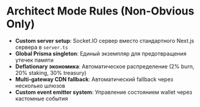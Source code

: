 # Architect Mode Rules (Non-Obvious Only)

- **Custom server setup**: Socket.IO сервер вместо стандартного Next.js сервера в `server.ts`
- **Global Prisma singleton**: Единый экземпляр для предотвращения утечек памяти
- **Deflationary экономика**: Автоматическое распределение (2% burn, 20% staking, 30% treasury)
- **Multi-gateway CDN fallback**: Автоматический fallback через несколько шлюзов
- **Custom event emitter system**: Управление состоянием wallet через кастомные события